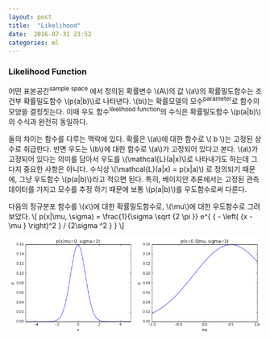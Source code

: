 ```yaml
---
layout: post
title:  "Likelihood"
date:  2016-07-31 23:52
categories: ml
---
```


### Likelihood Function

어떤 표본공간<sup>sample space</sup> 에서 정의된 확률변수 \\(A\\)의 값 \\(a\\)의 확률밀도함수는 조건부 확률밀도함수 \\(p(a\|b)\\)로 나타낸다. \\(b\\)는 확률모델의 모수<sup>parameter</sup>로 함수의 모양을 결정짓는다. 이때 우도 함수<sup>likelihood function</sup>의 수식은 확률밀도함수 \\(p(a\|b)\\)의 수식과 완전히 동일하다.

둘의 차이는 함수를 다루는 맥락에 있다. 확률은 \\(a\\)에 대한 함수로 \\( b \\)는 고정된 상수로 취급한다. 반면 우도는 \\(b\\)에 대한 함수로 \\(a\\)가 고정되어 있다고 본다. \\(a\\)가 고정되어 있다는 의미를 담아서 우도를 \\(\mathcal{L}(a\|x)\\)로 나타내기도 하는데 그다지 중요한 사항은 아니다. 수식상 \\(\mathcal{L}(a\|x) =  p(x\|a)\\) 로 정의되기 때문에, 그냥 우도함수 \\(p(a\|b)\\)라고 적으면 된다. 특히, 베이지안 추론에서는 고정된 관측데이터를 가지고 모수를 추정 하기 때문에 보통 \\(p(a\|b)\\)를 우도함수로써 다룬다.

다음의 정규분포 함수를  \\(x\\)에 대한 확률밀도함수로, \\(\mu\\)에 대한 우도함수로 그려보았다.
\\[
p(x|\mu, \sigma) = \frac{1}{\sigma \sqrt {2 \pi }} e^{ { - \left( {x - \mu } \right)^2 } / {2\sigma ^2 } }
\\]

![My helpful screenshot](/images/likelihood-fig1.png)
